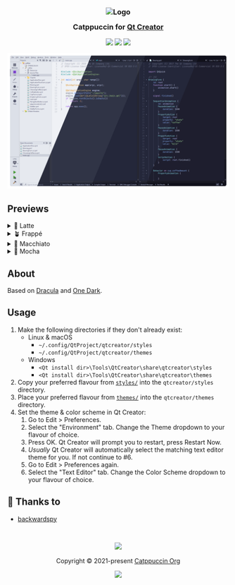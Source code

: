 <h3 align="center">
	<img src="https://raw.githubusercontent.com/catppuccin/catppuccin/main/assets/logos/exports/1544x1544_circle.png" width="100" alt="Logo"/><br/>
	<img src="https://raw.githubusercontent.com/catppuccin/catppuccin/main/assets/misc/transparent.png" height="30" width="0px"/>
	Catppuccin for <a href="https://www.qt.io/product/development-tools">Qt Creator</a>
	<img src="https://raw.githubusercontent.com/catppuccin/catppuccin/main/assets/misc/transparent.png" height="30" width="0px"/>
</h3>

<p align="center">
	<a href="https://github.com/catppuccin/qtcreator/stargazers"><img src="https://img.shields.io/github/stars/catppuccin/qtcreator?colorA=363a4f&colorB=b7bdf8&style=for-the-badge"></a>
	<a href="https://github.com/catppuccin/qtcreator/issues"><img src="https://img.shields.io/github/issues/catppuccin/qtcreator?colorA=363a4f&colorB=f5a97f&style=for-the-badge"></a>
	<a href="https://github.com/catppuccin/qtcreator/contributors"><img src="https://img.shields.io/github/contributors/catppuccin/qtcreator?colorA=363a4f&colorB=a6da95&style=for-the-badge"></a>
</p>

<p align="center">
	<img src="assets/preview.webp"/>
</p>

## Previews

<details>
<summary>🌻 Latte</summary>
<img src="assets/latte.webp"/>
</details>
<details>
<summary>🪴 Frappé</summary>
<img src="assets/frappé.webp"/>
</details>
<details>
<summary>🌺 Macchiato</summary>
<img src="assets/macchiato.webp"/>
</details>
<details>
<summary>🌿 Mocha</summary>
<img src="assets/mocha.webp"/>
</details>

## About

Based on [Dracula](https://github.com/dracula/qtcreator/) and
[One Dark](https://gitlab.com/iohanaan/qtcreator-onedark/-/tree/master).

## Usage

1. Make the following directories if they don't already exist:
    - Linux & macOS
        - `~/.config/QtProject/qtcreator/styles`
        - `~/.config/QtProject/qtcreator/themes`
    - Windows
        - `<Qt install dir>\Tools\QtCreator\share\qtcreator\styles`
        - `<Qt install dir>\Tools\QtCreator\share\qtcreator\themes`
2. Copy your preferred flavour from [`styles/`](styles/) into the
`qtcreator/styles` directory.
3. Place your preferred flavour from [`themes/`](themes/) into the
`qtcreator/themes` directory.
4. Set the theme & color scheme in Qt Creator:
    1. Go to Edit > Preferences.
    2. Select the "Environment" tab. Change the Theme dropdown to your
    flavour of choice.
    4. Press OK. Qt Creator will prompt you to restart, press Restart Now.
    5. *Usually* Qt Creator will automatically select the matching text editor theme for you. If not continue to #6.
    6. Go to Edit > Preferences again.
    7. Select the "Text Editor" tab. Change the Color Scheme dropdown to your
    flavour of choice.

## 💝 Thanks to

- [backwardspy](https://github.com/backwardspy)

&nbsp;

<p align="center">
	<img src="https://raw.githubusercontent.com/catppuccin/catppuccin/main/assets/footers/gray0_ctp_on_line.svg?sanitize=true" />
</p>

<p align="center">
	Copyright &copy; 2021-present <a href="https://github.com/catppuccin" target="_blank">Catppuccin Org</a>
</p>

<p align="center">
	<a href="https://github.com/catppuccin/catppuccin/blob/main/LICENSE"><img src="https://img.shields.io/static/v1.svg?style=for-the-badge&label=License&message=MIT&logoColor=d9e0ee&colorA=363a4f&colorB=b7bdf8"/></a>
</p>
